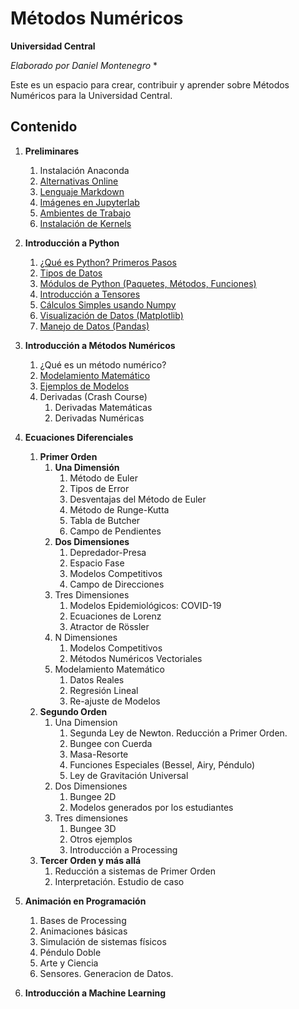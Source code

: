 # Métodos Numéricos
**Universidad Central**

*Elaborado por Daniel Montenegro* *

Este es un espacio para crear, contribuir y aprender sobre Métodos Numéricos para la Universidad Central.

## Contenido

1. **Preliminares**
    1. Instalación Anaconda
    2. [Alternativas Online](./Cuadernos/Alternativas_Online.ipynb)
    3. [Lenguaje Markdown](https://guides.github.com/features/mastering-markdown/)
    4. [Imágenes en Jupyterlab](./Cuadernos/Imagenes_Jupyter.ipynb)
    6. [Ambientes de Trabajo](./Cuadernos/Ambientes.ipynb)
    7. [Instalación de Kernels](./Cuadernos/Instalando_Kernels.ipynb)
    
2. **Introducción a Python**
    1. [¿Qué es Python? Primeros Pasos](./Cuadernos/Intro_Python.ipynb)
    2. [Tipos de Datos](./Cuadernos/Tipos_Datos.ipynb)
    3. [Módulos de Python (Paquetes, Métodos, Funciones)](./Cuadernos/Paquetes.ipynb)
    4. [Introducción a Tensores](./Cuadernos/Intro_Tensors.ipynb)
    5. [Cálculos Simples usando Numpy](./Cuadernos/Intro_Numpy.ipynb)
    6. [Visualización de Datos (Matplotlib)](./Cuadernos/Intro_Graphics.ipynb)
    7. [Manejo de Datos (Pandas)](https://github.com/ucmadcursoPythonyR/2020/blob/master/Cuadernos/Intro_Pandas.ipynb)
    
3. **Introducción a Métodos Numéricos**
    1. ¿Qué es un método numérico?
    2. [Modelamiento Matemático](./Cuadernos/Intro_Model.ipynb)
    3. [Ejemplos de Modelos](./Cuadernos/Ejemplos_Model.ipynb)
    4. Derivadas (Crash Course)
        1. Derivadas Matemáticas
        2. Derivadas Numéricas
        
4. **Ecuaciones Diferenciales**
    1. **Primer Orden**
        1. **Una Dimensión**
            1. Método de Euler
            2. Tipos de Error
            3. Desventajas del Método de Euler
            4. Método de Runge-Kutta
            5. Tabla de Butcher
            6. Campo de Pendientes
        2. **Dos Dimensiones**
            1. Depredador-Presa
            2. Espacio Fase
            2. Modelos Competitivos
            3. Campo de Direcciones
        3. Tres Dimensiones
            1. Modelos Epidemiológicos: COVID-19
            2. Ecuaciones de Lorenz
            3. Atractor de Rössler
        4. N Dimensiones
            1. Modelos Competitivos
            2. Métodos Numéricos Vectoriales
        5. Modelamiento Matemático
            1. Datos Reales
            2. Regresión Lineal
            3. Re-ajuste de Modelos
    2. **Segundo Orden**
        1. Una Dimension
            1. Segunda Ley de Newton. Reducción a Primer Orden.
            2. Bungee con Cuerda
            3. Masa-Resorte
            4. Funciones Especiales (Bessel, Airy, Péndulo)
            5. Ley de Gravitación Universal
        2. Dos Dimensiones
            1. Bungee 2D
            2. Modelos generados por los estudiantes
        3. Tres dimensiones
            1. Bungee 3D
            2. Otros ejemplos
            3. Introducción a Processing
    3. **Tercer Orden y más allá**
        1. Reducción a sistemas de Primer Orden
        2. Interpretación. Estudio de caso
        
4. **Animación en Programación**
    1. Bases de Processing
    2. Animaciones básicas
    3. Simulación de sistemas físicos
    4. Péndulo Doble
    5. Arte y Ciencia
    6. Sensores. Generacion de Datos.
    
5. **Introducción a Machine Learning**
        
